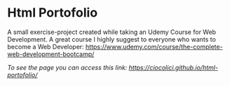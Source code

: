 # Html Portofolio
A small exercise-project created while taking an Udemy Course for Web Development.
A great course I highly suggest to everyone who wants to become a Web Developer: https://www.udemy.com/course/the-complete-web-development-bootcamp/

*To see the page you can access this link: https://ciocolici.github.io/html-portofolio/*
